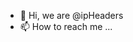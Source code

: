 - 👋 Hi, we are @ipHeaders
- 📫 How to reach me ... 

<!---
ipHeaders/ipHeaders is a ✨ special ✨ repository because its `README.md` (this file) appears on your GitHub profile.
You can click the Preview link to take a look at your changes.
--->
